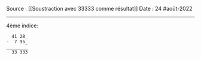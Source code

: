 Source : [[Soustraction avec 33333 comme résultat]]
Date : 24 #août-2022
***

4ème indice:
```
  41 28_
-  7 95_
________
  33 333
```